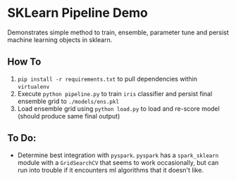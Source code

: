 # SKLearn Pipeline Demo
Demonstrates simple method to train, ensemble, parameter tune and persist
machine learning objects in sklearn.

## How To
1.  `pip install -r requirements.txt` to pull dependencies within `virtualenv`
2.  Execute `python pipeline.py` to train `iris` classifier and persist final
    ensemble grid to `./models/ens.pkl`
3.  Load ensemble grid using `python load.py` to load and re-score model (should
    produce same final output)

## To Do:
-  Determine best integration with `pyspark`.  `pyspark` has a `spark_sklearn`
   module with a `GridSearchCV` that seems to work occasionally, but can run
into trouble if it encounters ml algorithms that it doesn't like.
